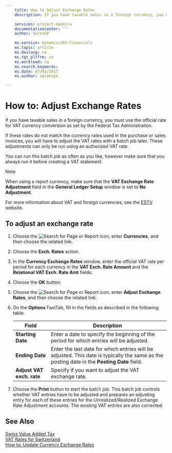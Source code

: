 ```yaml
---
    title: How to Adjust Exchange Rates
    description: If you have taxable sales in a foreign currency, you must use the official rate for VAT currency conversion as set by the Federal Tax Administration.

    services: project-madeira 
    documentationcenter: ''
    author: SorenGP

    ms.service: dynamics365-financials
    ms.topic: article
    ms.devlang: na
    ms.tgt_pltfrm: na
    ms.workload: na
    ms.search.keywords:
    ms.date: 07/01/2017
    ms.author: sgroespe

---
```

# How to: Adjust Exchange Rates
If you have taxable sales in a foreign currency, you must use the official rate for VAT currency conversion as set by the Federal Tax Administration.  

If these rates do not match the currency rates used in the purchase or sales invoices, you will have to adjust the VAT rates with a batch job later. These adjustments can only be run using an authorized VAT rate.  

You can run this batch job as often as you like, however make sure that you always run it before creating a VAT statement.  

> [!NOTE]  
>  When using a report currency, make sure that the **VAT Exchange Rate Adjustment** field in the **General Ledger Setup** window is set to **No Adjustment**.  

For more information about VAT and foreign currencies, see the [ESTV](http://go.microsoft.com/fwlink/?LinkId=285999) website.  

## To adjust an exchange rate  

1.  Choose the ![Search for Page or Report](../../media/ui-search/search_small.png "Search for Page or Report icon") icon, enter **Currencies**, and then choose the related link.  
2.  Choose the **Exch. Rates** action.  
3.  In the **Currency Exchange Rates** window, enter the official VAT rate per period for each currency in the **VAT Exch. Rate Amount** and the **Relational VAT Exch. Rate Amt** fields.  
4.  Choose the **OK** button.  
5.  Choose the ![Search for Page or Report](../../media/ui-search/search_small.png "Search for Page or Report icon") icon, enter **Adjust Exchange Rates**, and then choose the related link.  
6.  On the **Options** FastTab, fill in the fields as described in the following table.   

    |Field|Description|  
    |---------------------------------|---------------------------------------|  
    |**Starting Date**|Enter a date to specify the beginning of the period for which entries will be adjusted.|  
    |**Ending Date**|Enter the last date for which entries will be adjusted. This date is typically the same as the posting date in the **Posting Date** field.|  
    |**Adjust VAT exch. rate**|Specify if you want to adjust the VAT exchange rate.|  

7.  Choose the **Print** button to start the batch job. This batch job controls whether VAT entries have to be adjusted and prepares an adjusting entry for each of these entries for the Unrealized/Realized Exchange Rate Adjustment accounts. The existing VAT entries are also corrected.  

## See Also  
 [Swiss Value Added Tax](swiss-value-added-tax.md)   
 [VAT Rates for Switzerland](vat-rates-for-switzerland.md)   
[How to: Update Currency Exchange Rates](../../finance-how-update-currencies.md)
